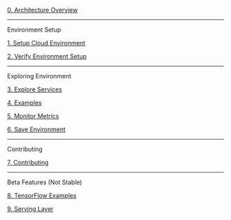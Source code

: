 [0. Architecture Overview](https://github.com/fluxcapacitor/pipeline/wiki/Architecture-Overview)

***
Environment Setup

[1. Setup Cloud Environment](https://github.com/fluxcapacitor/pipeline/wiki/Setup-Cloud-Environment)

[2. Verify Environment Setup](https://github.com/fluxcapacitor/pipeline/wiki/Verify-Environment-Setup)

*** 
Exploring Environment

[3. Explore Services](https://github.com/fluxcapacitor/pipeline/wiki/Explore-Services)

[4. Examples](https://github.com/fluxcapacitor/pipeline/wiki/Examples)

[5. Monitor Metrics](https://github.com/fluxcapacitor/pipeline/wiki/Monitor-Metrics)

[6. Save Environment](https://github.com/fluxcapacitor/pipeline/wiki/Save-Your-Environment)

***
Contributing

[7. Contributing](https://github.com/fluxcapacitor/pipeline/wiki/Github-Integration)

***
Beta Features (Not Stable)

[8. TensorFlow Examples](https://github.com/fluxcapacitor/pipeline/wiki/TensorFlow)

[9. Serving Layer](https://github.com/fluxcapacitor/pipeline/wiki/Serving-Layer)